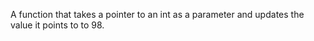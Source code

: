A function that takes a pointer to an int as a parameter and updates the value it points to to 98.

